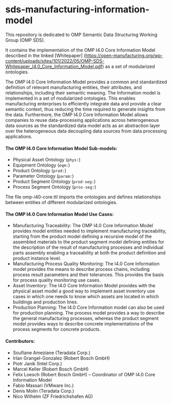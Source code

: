 # sds-manufacturing-information-model
This repository is dedicated to OMP Semantic Data Structuring Working Group (OMP SDS).

It contains the implementation of the OMP I4.0 Core Information Model described in the linked [Whitepaper] (https://open-manufacturing.org/wp-content/uploads/sites/101/2022/05/OMP-SDS-Whitepaper_I4.0_Core_Information_Model.pdf) as a set of modularized ontologies.

The OMP I4.0 Core Information Model provides a common and standardized definition of relevant manufacturing entities, their attributes, and relationships, including their semantic meaning. The Information model is implemented in a set of modularized ontologies. This enables manufacturing enterprises to efficiently integrate data and provide a clear semantic context, thus reducing the time required to generate insights from the data. Furthermore, the OMP I4.0 Core Information Model allows companies to reuse data-processing applications across heterogeneous data sources as the standardized data model acts as an abstraction layer over the heterogeneous data decoupling data sources from data processing applications.

#### The OMP I4.0 Core Information Model Sub-models:
- Physical Asset Ontology (`phys:`)
- Equipment Ontology (`eqm:`)
- Product Ontology (`prod:`)
- Parameter Ontology (`param:`)
- Product Segment Ontology (`prod-seg:`)
- Process Segment Ontology (`pros-seg:`) 

The file omp-i40-core.ttl imports the ontologies and defines relationships between entities of different modularized ontologies.

#### The OMP I4.0 Core Information Model Use Cases: 
- Manufacturing Traceability: The OMP I4.0 Core Information
Model provides model entities needed to implement manufacturing traceability, starting from
the product model defining a recursive model of the assembled materials to the product
segment model defining entities for the description of the result of manufacturing processes and
individual parts assembly enabling a traceability at both the product definition and product instance level. 
- Manufacturing Process Quality Monitoring: The I4.0 Core Information model provides the means to describe process chains, including process result parameters and their tolerances. This provides the basis for process quality monitoring use cases.
- Asset Inventory: The I4.0 Core Information Model provides with the physical asset model a good way to implement asset inventory use cases in which one needs to know which assets are located in which buildings and
production lines. 
- Production Planning: The I4.0 Core Information model can also be used for production planning. The process model provides a way to describe the general manufacturing processes, whereas the product segment model provides
ways to describe concrete implementations of the process segments for concrete products.

#### Contributors:
- Soufiane Ameziane (Teradata Corp.)
- Irlan Grangel-Gonzalez (Robert Bosch GmbH)
- Piotr Janik (Intel Corp.)
- Marcel Keller (Robert Bosch GmbH)
- Felix Loesch (Robert Bosch GmbH) – Coordinator of OMP I4.0 Core Information Model
- Fabio Massari (VMware Inc.)
- Denis Molin (Teradata Corp.)
- Nico Wilhelm (ZF Friedrichshafen AG)